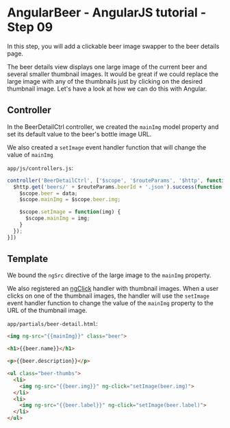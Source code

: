 # AngularBeer - AngularJS tutorial - Step 09 #

In this step, you will add a clickable beer image swapper to the beer details page.

The beer details view displays one large image of the current beer and several smaller thumbnail images. It would be great if we could replace the large image with any of the thumbnails just by clicking on the desired thumbnail image. Let's have a look at how we can do this with Angular.

## Controller ##

In the BeerDetailCtrl controller, we created the `mainImg` model property and set its default value to the beer's bottle image URL.

We also created a `setImage` event handler function that will change the value of `mainImg`

`app/js/controllers.js`:

```javascript
controller('BeerDetailCtrl', ['$scope', '$routeParams', '$http', function($scope, $routeParams, $http) {
  $http.get('beers/' + $routeParams.beerId + '.json').success(function(data) {
    $scope.beer = data;      
    $scope.mainImg = $scope.beer.img;

    $scope.setImage = function(img) {
      $scope.mainImg = img;
    }
  });
}])
```


## Template ##

We bound the `ngSrc` directive of the large image to the `mainImg` property.

We also registered an [ngClick](https://docs.angularjs.org/api/ng/directive/ngClick) handler with thumbnail images. When a user clicks on one of the thumbnail images, the handler will use the `setImage` event handler function to change the value of the `mainImg` property to the URL of the thumbnail image.

`app/partials/beer-detail.html`:

```html
<img ng-src="{{mainImg}}" class="beer">

<h1>{{beer.name}}</h1>

<p>{{beer.description}}</p>

<ul class="beer-thumbs">
  <li>
    <img ng-src="{{beer.img}}" ng-click="setImage(beer.img)">
  </li>
  <li>
    <img ng-src="{{beer.label}}" ng-click="setImage(beer.label)"> 
  </li>
</ul>
```